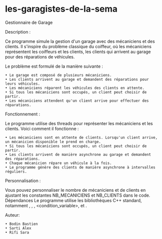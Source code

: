 # les-garagistes-de-la-sema
Gestionnaire de Garage

Description :

Ce programme simule la gestion d'un garage avec des mécaniciens et des clients. Il s'inspire du problème classique du coiffeur, où les mécaniciens représentent les coiffeurs et les clients, les clients qui arrivent au garage pour des réparations de véhicules.

Le problème est formulé de la manière suivante :

    • Le garage est composé de plusieurs mécaniciens.
    • Les clients arrivent au garage et demandent des réparations pour leurs véhicules.
    • Les mécaniciens réparent les véhicules des clients en attente.
    • Si tous les mécaniciens sont occupés, un client peut choisir de partir.
    • Les mécaniciens attendent qu'un client arrive pour effectuer des réparations.

Fonctionnement :

Le programme utilise des threads pour représenter les mécaniciens et les clients. Voici comment il fonctionne :

    • Les mécaniciens sont en attente de clients. Lorsqu'un client arrive, un mécanicien disponible le prend en charge.
    • Si tous les mécaniciens sont occupés, un client peut choisir de partir.
    • Les clients arrivent de manière asynchrone au garage et demandent des réparations.
    • Chaque mécanicien répare un véhicule à la fois.
    • Le programme génère des clients de manière asynchrone à intervalles réguliers.

Personnalisation :

Vous pouvez personnaliser le nombre de mécaniciens et de clients en ajustant les constantes NB_MECANICIENS et NB_CLIENTS dans le code.
Dépendances
Le programme utilise les bibliothèques C++ standard, notamment <iostream>, <thread>, <mutex>, <condition_variable>, et <chrono>.

Auteur:

    • Bodin Bastien
    • Sarti Alex
    • Rifi Sara
    
